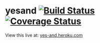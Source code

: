 # yesand [![Build Status](https://travis-ci.org/chi-fiddler-crabs-2015/yesand.svg?branch=development)](https://travis-ci.org/chi-fiddler-crabs-2015/yesand) [![Coverage Status](https://coveralls.io/repos/chi-fiddler-crabs-2015/yesand/badge.svg?branch=development)](https://coveralls.io/r/chi-fiddler-crabs-2015/yesand?branch=development)

View this live at: [yes-and.heroku.com](yes-and.heroku.com)
